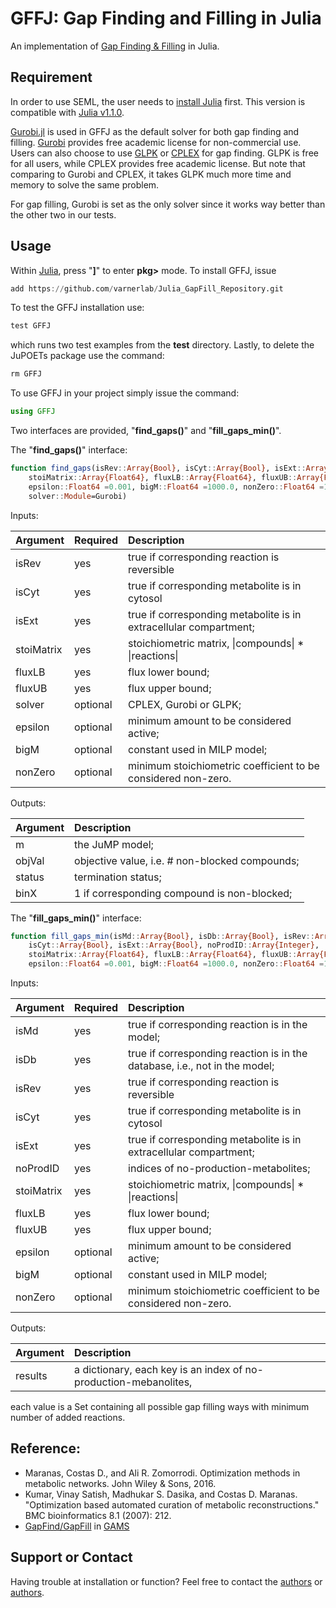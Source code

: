# GFFJ: Gap Finding and Filling in Julia
An implementation of [Gap Finding & Filling](https://bmcbioinformatics.biomedcentral.com/articles/10.1186/1471-2105-8-212) in Julia. 

## Requirement
In order to use SEML, the user needs to [install Julia](https://julialang.org/downloads/platform.html) first. This version is compatible with [Julia v1.1.0](https://julialang.org/downloads/index.html).

[Gurobi.jl](https://github.com/JuliaOpt/Gurobi.jl) is used in GFFJ as the default solver for both gap finding and filling. [Gurobi](http://www.gurobi.com/) provides free academic license for non-commercial use. 
Users can also choose to use [GLPK](https://github.com/JuliaOpt/GLPK.jl) or [CPLEX](https://github.com/JuliaOpt/CPLEX.jl) for gap finding. GLPK is free for all users, while CPLEX provides free academic license. But note that comparing to Gurobi and CPLEX, it takes GLPK much more time and memory to solve the same problem. 

For gap filling, Gurobi is set as the only solver since it works way better than the other two in our tests. 

## Usage
Within [Julia](http://http://julialang.org), press "__]__" to enter __pkg>__ mode. 
To install GFFJ, issue 

```julia
add https://github.com/varnerlab/Julia_GapFill_Repository.git
```
To test the GFFJ installation use:

```julia
test GFFJ 
```
which runs two test examples from the __test__ directory. Lastly, to delete the JuPOETs package use the command:

```julia
rm GFFJ
```

To use GFFJ in your project simply issue the command:

```julia
using GFFJ
```

Two interfaces are provided, "__find_gaps()__" and "__fill_gaps_min()__". 

The "__find_gaps()__" interface:
```julia
function find_gaps(isRev::Array{Bool}, isCyt::Array{Bool}, isExt::Array{Bool},
    stoiMatrix::Array{Float64}, fluxLB::Array{Float64}, fluxUB::Array{Float64};
    epsilon::Float64 =0.001, bigM::Float64 =1000.0, nonZero::Float64 =1e-8,
    solver::Module=Gurobi)
```
Inputs: 

Argument | Required | Description 
:--- | :--- | :---
isRev | yes | true if corresponding reaction is reversible
isCyt | yes | true if corresponding metabolite is in cytosol
isExt | yes | true if corresponding metabolite is in extracellular compartment;
stoiMatrix | yes | stoichiometric matrix, \|compounds\| * \|reactions\|
fluxLB | yes | flux lower bound;
fluxUB | yes | flux upper bound;
solver | optional | CPLEX, Gurobi or GLPK;
epsilon | optional | minimum amount to be considered active;
bigM | optional | constant used in MILP model;
nonZero | optional | minimum stoichiometric coefficient to be considered non-zero.

Outputs: 

Argument | Description 
:--- | :--- 
m | the JuMP model;
objVal | objective value, i.e. # non-blocked compounds;
status | termination status;
binX | 1 if corresponding compound is non-blocked;


The "__fill_gaps_min()__" interface: 
```julia 
function fill_gaps_min(isMd::Array{Bool}, isDb::Array{Bool}, isRev::Array{Bool},
    isCyt::Array{Bool}, isExt::Array{Bool}, noProdID::Array{Integer},
    stoiMatrix::Array{Float64}, fluxLB::Array{Float64}, fluxUB::Array{Float64};
    epsilon::Float64 =0.001, bigM::Float64 =1000.0, nonZero::Float64 =1e-9)
```
Inputs: 

Argument | Required | Description 
:--- | :--- | :---
isMd | yes | true if corresponding reaction is in the model;
isDb | yes | true if corresponding reaction is in the database, i.e., not in the model;
isRev | yes | true if corresponding reaction is reversible
isCyt | yes | true if corresponding metabolite is in cytosol
isExt | yes | true if corresponding metabolite is in extracellular compartment;
noProdID | yes | indices of no-production-metabolites;
stoiMatrix | yes | stoichiometric matrix, \|compounds\| * \|reactions\|
fluxLB | yes | flux lower bound;
fluxUB | yes | flux upper bound;
epsilon | optional | minimum amount to be considered active;
bigM | optional | constant used in MILP model;
nonZero | optional | minimum stoichiometric coefficient to be considered non-zero.

Outputs: 

Argument | Description 
:--- | :--- 
results | a dictionary, each key is an index of no-production-mebanolites, 
each value is a Set containing all possible gap filling ways with minimum number of added reactions.


## Reference:
- Maranas, Costas D., and Ali R. Zomorrodi. Optimization methods in metabolic networks. John Wiley & Sons, 2016.
- Kumar, Vinay Satish, Madhukar S. Dasika, and Costas D. Maranas. "Optimization based automated curation of metabolic reconstructions." BMC bioinformatics 8.1 (2007): 212.
- [GapFind/GapFill](http://www.maranasgroup.com/software.htm) in [GAMS](https://www.gams.com/)


## Support or Contact
Having trouble at installation or function? Feel free to contact the [authors](https://github.com/varnerlab) or [authors](https://www.cheme.cornell.edu/faculty-directory/jeffrey-d-varner).
